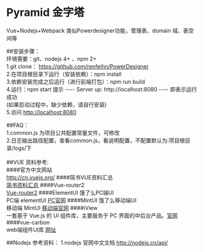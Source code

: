Pyramid 金字塔
===
Vue+Nodejs+Webpack  类似Powerdesigner功能，管理表、domain 域、表空间等


##安装步骤：
<br/>
环境需要：git、nodejs 4+ 、npm 2+
<br/>
1.git clone： https://github.com/renfeihn/PowerDesigner
<br/>
2.在项目根目录下运行（安装依赖）：npm install
<br/>
3.依赖安装完成之后运行（进行前端打包）：npm run build
<br/>
4.运行：npm start  提示 ---- Server up: http://localhost:8080 ---- 即表示运行成功
<br/>
(如果启动过程中，缺少依赖，请自行安装)
<br/>
5.访问 [http://localhost:8080](http://localhost:8080)

##FAQ：
<br/>
1.common.js 为项目公共配置常量文件，可修改
<br/>
2.日志输出路径配置，查看common.js，看说明配置，不配置默认为:项目根目录/logs/下
<br/><br/>
##VUE 资料参考:
<br/>
####官方中文网站
<br/>
http://cn.vuejs.org/
####简书VUE资料汇总
<br/>
[简书资料汇总](http://www.jianshu.com/p/afd8e1db7d9b)
####Vue-router2
<br/>
[Vue-router2](http://router.vuejs.org/zh-cn/index.html)
####ElementUI 饿了么PC端UI
<br/>
PC端 elementUI  [PC官网](http://element.eleme.io)
####MintUI 饿了么移动端UI
<br/>
移动端 MintUI [移动端官网](http://mint-ui.github.io)
####iView 
<br/>
一套基于 Vue.js 的 UI 组件库，主要服务于 PC 界面的中后台产品。[官网](https://www.iviewui.com/components/layout)
####vue-carbon
<br/>
web端组件UI库  [网址](https://myronliu347.github.io/vue-carbon)

##Nodejs 参考资料：
1.nodejs 官网中文文档 http://nodejs.cn/api/

